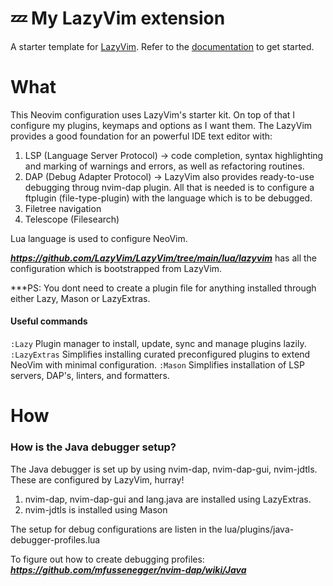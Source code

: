 # 💤 My LazyVim extension

A starter template for [LazyVim](https://github.com/LazyVim/LazyVim).
Refer to the [documentation](https://lazyvim.github.io/installation) to get started.

# What

This Neovim configuration uses LazyVim's starter kit. On top of that I configure my plugins, keymaps and options
as I want them. The LazyVim provides a good foundation for an powerful IDE text editor with:

1. LSP (Language Server Protocol) -> code completion, syntax highlighting and marking of warnings and errors, as well as refactoring routines.
2. DAP (Debug Adapter Protocol) -> LazyVim also provides ready-to-use debugging throug nvim-dap plugin. All that is needed is to configure a ftplugin (file-type-plugin) with the language which is to be debugged.
3. Filetree navigation
4. Telescope (Filesearch)

Lua language is used to configure NeoVim.

***<https://github.com/LazyVim/LazyVim/tree/main/lua/lazyvim>*** has all the configuration which is bootstrapped from LazyVim.

***PS: You dont need to create a plugin file for anything installed through either Lazy, Mason or LazyExtras.

#### Useful commands

`:Lazy` Plugin manager to install, update, sync and manage plugins lazily.
`:LazyExtras` Simplifies installing curated preconfigured plugins to extend NeoVim with minimal configuration.
`:Mason` Simplifies installation of LSP servers, DAP's, linters, and formatters.

# How

### How is the Java debugger setup?

The Java debugger is set up by using nvim-dap, nvim-dap-gui, nvim-jdtls. These are configured by LazyVim, hurray!

1. nvim-dap, nvim-dap-gui and lang.java are installed using LazyExtras.
2. nvim-jdtls is installed using Mason

The setup for debug configurations are listen in the lua/plugins/java-debugger-profiles.lua

To figure out how to create debugging profiles: ***<https://github.com/mfussenegger/nvim-dap/wiki/Java>***
